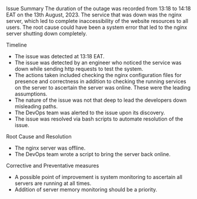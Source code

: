 Issue Summary
The duration of the outage was recorded from 13:18 to 14:18 EAT on the 13th August, 2023.
The service that was down was the nginx server, which led to complete inaccessibility of the website resources to all users.
The root cause could have been a system error that led to the nginx server shutting down completely.

Timeline
+ The issue was detected at 13:18 EAT.
+ The issue was detected by an engineer who noticed the service was down while sending http requests to test the system.
+ The actions taken included checking the nginx configuration files for presence and correctness in addition to checking the running services on the server to ascertain the server was online. These were the leading assumptions.
+ The nature of the issue was not that deep to lead the developers down misleading paths.
+ The DevOps team was alerted to the issue upon its discovery.
+ The issue was resolved via bash scripts to automate resolution of the issue.

Root Cause and Resolution
+ The nginx server was offline.
+ The DevOps team wrote a script to bring the server back online.

Corrective and Preventative measures
+ A possible point of improvement is system monitoring to ascertain all servers are running at all times.
+ Addition of server memory monitoring should be a priority.